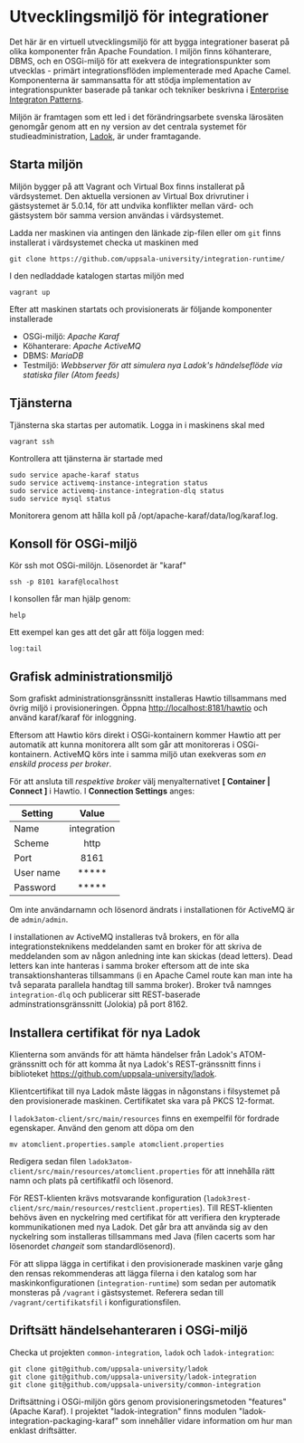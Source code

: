 # Utvecklingsmiljö för integrationer
Det här är en virtuell utvecklingsmiljö för att bygga integrationer baserat på olika komponenter från Apache Foundation. I miljön finns köhanterare, DBMS, och en OSGi-miljö för att exekvera de integrationspunkter som utvecklas - primärt integrationsflöden implementerade med Apache Camel. Komponenterna är sammansatta för att stödja implementation av integrationspunkter baserade på tankar och tekniker beskrivna i [Enterprise Integraton Patterns](http://www.enterpriseintegrationpatterns.com).

Miljön är framtagen som ett led i det förändringsarbete svenska lärosäten genomgår genom att en ny version av det centrala systemet för studieadministration, [Ladok](http://www.ladok.se/ladok/nya-ladok/integrationer/), är under framtagande.

## Starta miljön
Miljön bygger på att Vagrant och Virtual Box finns installerat på värdsystemet. Den aktuella versionen av Virtual Box drivrutiner i gästsystemet är 5.0.14, för att undvika konflikter mellan värd- och gästsystem bör samma version användas i värdsystemet.

Ladda ner maskinen via antingen den länkade zip-filen eller om `git` finns installerat i värdsystemet checka ut maskinen med

	git clone https://github.com/uppsala-university/integration-runtime/

I den nedladdade katalogen startas miljön med

    vagrant up

Efter att maskinen startats och provisionerats är följande komponenter installerade

* OSGi-miljö: *Apache Karaf*
* Köhanterare: *Apache ActiveMQ*
* DBMS: *MariaDB*
* Testmiljö: *Webbserver för att simulera nya Ladok's händelseflöde via statiska filer (Atom feeds)*

## Tjänsterna
Tjänsterna ska startas per automatik. Logga in i maskinens skal med

    vagrant ssh

Kontrollera att tjänsterna är startade med

    sudo service apache-karaf status
    sudo service activemq-instance-integration status
    sudo service activemq-instance-integration-dlq status
    sudo service mysql status

Monitorera genom att hålla koll på /opt/apache-karaf/data/log/karaf.log.

## Konsoll för OSGi-miljö
Kör ssh mot OSGi-milöjn. Lösenordet är "karaf"

    ssh -p 8101 karaf@localhost

I konsollen får man hjälp genom:

    help

Ett exempel kan ges att det går att följa loggen med:

    log:tail


## Grafisk administrationsmiljö
Som grafiskt administrationsgränssnitt installeras Hawtio tillsammans med övrig miljö i provisioneringen. Öppna <http://localhost:8181/hawtio> och använd karaf/karaf för inloggning.

Eftersom att Hawtio körs direkt i OSGi-kontainern kommer Hawtio att per automatik att kunna monitorera allt som går att monitoreras i OSGi-kontainern. ActiveMQ körs inte i samma miljö utan exekveras som *en enskild process per broker*.

För att ansluta till *respektive broker* välj menyalternativet **[ Container | Connect ]** i Hawtio. I **Connection Settings** anges:

| Setting       | Value         |
| ------------- |:-------------:|
| Name          | integration   |
| Scheme        | http          |
| Port          | 8161          |
| User name     | *****         |
| Password      | *****         |

Om inte användarnamn och lösenord ändrats i installationen för ActiveMQ är de `admin/admin`.

I installationen av ActiveMQ installeras två brokers, en för alla integrationsteknikens meddelanden samt en broker för att skriva de meddelanden som av någon anledning inte kan skickas (dead letters). Dead letters kan inte hanteras i samma broker eftersom att de inte ska transaktionshanteras tillsammans (i en Apache Camel route kan man inte ha två separata parallela handtag till samma broker). Broker två namnges `integration-dlq` och publicerar sitt REST-baserade adminstrationsgränssnitt (Jolokia) på port 8162. 

## Installera certifikat för nya Ladok
Klienterna som används för att hämta händelser från Ladok's ATOM-gränssnitt och för att komma åt nya Ladok's REST-gränssnitt finns i biblioteket <https://github.com/uppsala-university/ladok>.

Klientcertifikat till nya Ladok måste läggas in någonstans i filsystemet på den provisionerade maskinen. Certifikatet ska vara på PKCS 12-format.

I `ladok3atom-client/src/main/resources` finns en exempelfil för fordrade egenskaper. Använd den genom att döpa om den

    mv atomclient.properties.sample atomclient.properties

Redigera sedan filen `ladok3atom-client/src/main/resources/atomclient.properties` för att innehålla rätt namn och plats på certifikatfil och lösenord.

För REST-klienten krävs motsvarande konfiguration (`ladok3rest-client/src/main/resources/restclient.properties`). Till REST-klienten behövs även en nyckelring med certifikat för att verifiera den krypterade kommunikationen med nya Ladok. Det går bra att använda sig av den nyckelring som installeras tillsammans med Java (filen cacerts som har lösenordet *changeit* som standardlösenord).

För att slippa lägga in certifikat i den provisionerade maskinen varje gång den rensas rekommenderas att lägga filerna i den katalog som har maskinkonfigurationen (`integration-runtime`) som sedan per automatik monsteras på `/vagrant` i gästsystemet. Referera sedan till `/vagrant/certifikatsfil` i konfigurationsfilen.

## Driftsätt händelsehanteraren i OSGi-miljö
Checka ut projekten `common-integration`, `ladok` och `ladok-integration`: 

    git clone git@github.com/uppsala-university/ladok
    git clone git@github.com/uppsala-university/ladok-integration
    git clone git@github.com/uppsala-university/common-integration    

Driftsättning i OSGi-miljön görs genom provisioneringsmetoden "features" (Apache Karaf). I projektet "ladok-integration" finns modulen "ladok-integration-packaging-karaf" som innehåller vidare information om hur man enklast driftsätter.